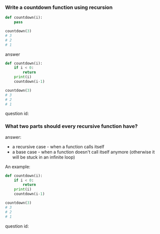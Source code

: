 ### Write a countdown function using recursion

```python
def countdown(i):
    pass

countdown(3)
# 3
# 2
# 1
```

answer
```python
def countdown(i):
    if i < 0:
        return
    print(i)
    countdown(i-1)

countdown(3)
# 3
# 2
# 1
```

question id: 



### What two parts should every recursive function have?

answer:

- a recursive case - when a function calls itself
- a base case - when a function doesn't call itself anymore (otherwise it will be stuck in an infinite loop)

An example:
```python
def countdown(i):
    if i < 0:
        return
    print(i)
    countdown(i-1)

countdown(3)
# 3
# 2
# 1
```

question id:  

